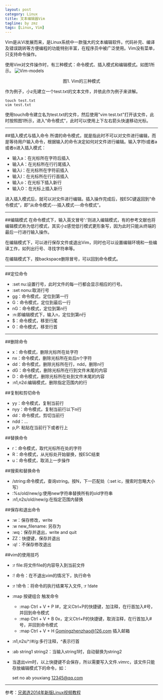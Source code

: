 ```yaml
---
layout: post
category: Linux
title: 文本编辑器Vim
tagline: by zmz
tags: [Linux, Vim]
---
```


Vim是从Vi发展而来，是Linux系统中一款强大的文本编辑软件。代码补完、编译及错误跳转等方便编程的功能特别丰富，在程序员中被广泛使用。Vim没有菜单，只支持命令操作。

<!--more-->

使用Vim对文件操作时，有三种模式：命令模式、插入模式和编辑模式。如图1所示。
![Vim-models](http://dutzmz.github.io/img/Vim-modes.png)
<center>图1. Vim的三种模式</center>

作为例子，小z先建立一个test.txt的文本文件，并依此作为例子来讲解。

    touch test.txt
    vim test.txt
    
使用touch命令建立名为test.txt的文件，然后使用"vim test.txt"打开该文件，此时按照图1所示，进入“命令模式”，此时可以使用上下左右箭头快速移动光标。

---
##插入模式与插入命令
所谓的命令模式，就是指此时不可以对文件进行编辑，而是等待用户输入命令，根据输入的命令决定如何对文件进行编辑。输入字符i或者a或者o进入插入模式：

* 输入a：在光标所在字符后插入
* 输入A：在光标所在行行尾插入
* 输入i：在光标所在字符前插入
* 输入I：在光标所在行行首插入
* 输入o：在光标下插入新行
* 输入O：在光标上插入新行

进入插入模式后，就可以对文件进行编辑。插入操作完成后，按ESC键返回到“命令模式”，即“从命令模式---插入模式---命令模式”。

---
##编辑模式
在命令模式下，输入英文冒号':'则进入编辑模式，有的参考文献也将编辑模式称为低行模式，其实小z感觉低行模式更形象写，因为此时只能从终端的最后一行进行输入操作。

在编辑模式下，可以进行保存文件或退出Vim，同时也可以设置编辑环境和一些编译工作，如列出行号、寻找字符串等。

在编辑模式下，按backspace删除冒号，可以回到命令模式。

---
##定位命令

* :set nu:设置行号，此时文件的每一行都会显示相应的行号。
* :set nonu:取消行号
* gg：命令模式，定位到第一行
* G：命令模式，定位到最后一行
* nG：命令模式，定位到第n行
* :n:即编辑模式下，输入n，定位到第n行
* $：命令模式，移至行尾
* 0：命令模式，移至行首

---
##删除命令

* x：命令模式，删除光标所在处字符
* nx：命令模式，删除光标所在处后n个字符
* dd：命令模式，删除光标所在行，ndd，删除n行
* dG：命令模式，删除光标所在行到文件末尾的内容
* D：命令模式，删除光标所在处到文件末尾的内容
* :n1,n2d:编辑模式，删除指定范围内的行


##复制和剪切命令

* yy：命令模式，复制当前行
* nyy：命令模式，复制当前行以下n行
* dd：命令模式，剪切当前行
* ndd：...
* p,P: 粘贴在当前行下或者行上

##替换命令

* r：命令模式，取代光标所在处的字符
* R：命令模式，从光标处开始替换，按ESC结束
* u：命令模式，取消上一步操作 

##搜索和替换命令

* /string:命令模式，查询string。按N，下一匹配处（:set ic，搜索时忽略大小写）
* :%s/old/new/g:使用new字符串替换所有的old字符串
* :n1,n2s/old/new/g:在指定范围内替换

##保存和退出命令

* :w：保存修改，write
* :w new_filename: 另存为
* :wq：保存并退出，write and quit
* ZZ：快捷键，保存并退出
* :q!：不保存修改退出

##vim的使用技巧

* :r file:将文件file的内容导入到当前文件
* :! 命令：在不退出vim的情况下，执行命令
* :r !命令：将命令的执行结果写入文件, :r !date
* :map 按键组合 触发命令
   * :map Ctrl + V + P I#<ESC>，定义Ctrl+P的快捷键，加注释，在行首加入#号，并回到命令模式
   *  :map Ctrl + V + B 0x<ESC>，定义Ctrl+P的快捷键，取消注释，在行首加入#号，并回到命令模式
   * :map Ctrl + V + H Gomingzhenzhao@126.com<ESC> 插入邮箱
* :n1,n2s/^/#/g:多行注释，^表示行首
* :ab string1 string2：当输入string1时，自动替换为string2
* 当退出vim时，以上快捷键不会保存，所以需要写入文件.vimrc，该文件只能存放编辑模式下的命令，如：

    set no
    ab youxiang 12345@qq.com
    
    
***
参考：[兄弟连2014年新版Linux视频教程](http://bbs.lampbrother.net/read-htm-tid-161465.html)